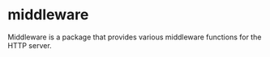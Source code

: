 # middleware

Middleware is a package that provides various middleware functions for the HTTP server.
